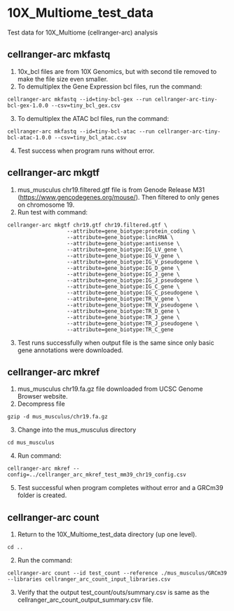 # 10X_Multiome_test_data
Test data for 10X_Multiome (cellranger-arc) analysis

## cellranger-arc mkfastq
1. 10x_bcl files are from 10X Genomics, but with second tile removed to make the file size even smaller.
2. To demultiplex the Gene Expression bcl files, run the command: 
```
cellranger-arc mkfastq --id=tiny-bcl-gex --run cellranger-arc-tiny-bcl-gex-1.0.0 --csv=tiny_bcl_gex.csv 
```
3. To demultiplex the ATAC bcl files, run the command: 
```
cellranger-arc mkfastq --id=tiny-bcl-atac --run cellranger-arc-tiny-bcl-atac-1.0.0 --csv=tiny_bcl_atac.csv 
```
4. Test success when program runs without error.

## cellranger-arc mkgtf
1. mus_musculus chr19.filtered.gtf file is from Genode Release M31 (https://www.gencodegenes.org/mouse/). Then filtered to only genes on chromosome 19.
2. Run test with command: 
```
cellranger-arc mkgtf chr19.gtf chr19.filtered.gtf \
                   --attribute=gene_biotype:protein_coding \
                   --attribute=gene_biotype:lincRNA \
                   --attribute=gene_biotype:antisense \
                   --attribute=gene_biotype:IG_LV_gene \
                   --attribute=gene_biotype:IG_V_gene \
                   --attribute=gene_biotype:IG_V_pseudogene \
                   --attribute=gene_biotype:IG_D_gene \
                   --attribute=gene_biotype:IG_J_gene \
                   --attribute=gene_biotype:IG_J_pseudogene \
                   --attribute=gene_biotype:IG_C_gene \
                   --attribute=gene_biotype:IG_C_pseudogene \
                   --attribute=gene_biotype:TR_V_gene \
                   --attribute=gene_biotype:TR_V_pseudogene \
                   --attribute=gene_biotype:TR_D_gene \
                   --attribute=gene_biotype:TR_J_gene \
                   --attribute=gene_biotype:TR_J_pseudogene \
                   --attribute=gene_biotype:TR_C_gene
```
3. Test runs successfully when output file is the same since only basic gene annotations were downloaded.

## cellranger-arc mkref
1. mus_musculus chr19.fa.gz file downloaded from UCSC Genome Browser website. 
2. Decompress file
```
gzip -d mus_musculus/chr19.fa.gz
```
3. Change into the mus_musculus directory
```
cd mus_musculus
```
4. Run command:
```
cellranger-arc mkref --config=../cellranger_arc_mkref_test_mm39_chr19_config.csv
```
5. Test successful when program completes without error and a GRCm39 folder is created.

## cellranger-arc count
1. Return to the 10X_Multiome_test_data directory (up one level).
```
cd ..
```
2. Run the command:
```
cellranger-arc count --id test_count --reference ./mus_musculus/GRCm39 --libraries cellranger_arc_count_input_libraries.csv
```
3. Verify that the output test_count/outs/summary.csv is same as the cellranger_arc_count_output_summary.csv file.
